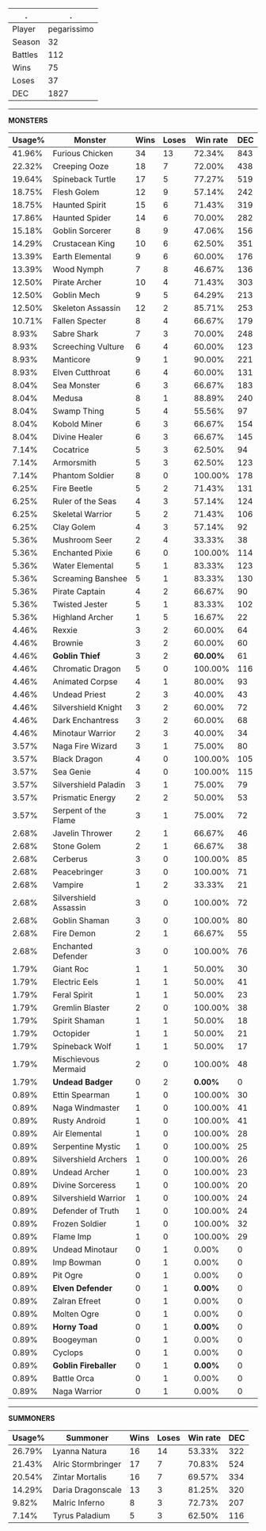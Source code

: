 .|.
|-|-
Player|pegarissimo
Season|32
Battles|112
Wins|75
Loses|37
DEC|1827

---
**MONSTERS**

Usage%|Monster|Wins|Loses|Win rate|DEC|
-|-|-|-|-|-|
41.96%|Furious Chicken|34|13|72.34%|843|
22.32%|Creeping Ooze|18|7|72.00%|438|
19.64%|Spineback Turtle|17|5|77.27%|519|
18.75%|Flesh Golem|12|9|57.14%|242|
18.75%|Haunted Spirit|15|6|71.43%|319|
17.86%|Haunted Spider|14|6|70.00%|282|
15.18%|Goblin Sorcerer|8|9|47.06%|156|
14.29%|Crustacean King|10|6|62.50%|351|
13.39%|Earth Elemental|9|6|60.00%|176|
13.39%|Wood Nymph|7|8|46.67%|136|
12.50%|Pirate Archer|10|4|71.43%|303|
12.50%|Goblin Mech|9|5|64.29%|213|
12.50%|Skeleton Assassin|12|2|85.71%|253|
10.71%|Fallen Specter|8|4|66.67%|179|
8.93%|Sabre Shark|7|3|70.00%|248|
8.93%|Screeching Vulture|6|4|60.00%|123|
8.93%|Manticore|9|1|90.00%|221|
8.93%|Elven Cutthroat|6|4|60.00%|131|
8.04%|Sea Monster|6|3|66.67%|183|
8.04%|Medusa|8|1|88.89%|240|
8.04%|Swamp Thing|5|4|55.56%|97|
8.04%|Kobold Miner|6|3|66.67%|154|
8.04%|Divine Healer|6|3|66.67%|145|
7.14%|Cocatrice|5|3|62.50%|94|
7.14%|Armorsmith|5|3|62.50%|123|
7.14%|Phantom Soldier|8|0|100.00%|178|
6.25%|Fire Beetle|5|2|71.43%|131|
6.25%|Ruler of the Seas|4|3|57.14%|124|
6.25%|Skeletal Warrior|5|2|71.43%|106|
6.25%|Clay Golem|4|3|57.14%|92|
5.36%|Mushroom Seer|2|4|33.33%|38|
5.36%|Enchanted Pixie|6|0|100.00%|114|
5.36%|Water Elemental|5|1|83.33%|123|
5.36%|Screaming Banshee|5|1|83.33%|130|
5.36%|Pirate Captain|4|2|66.67%|90|
5.36%|Twisted Jester|5|1|83.33%|102|
5.36%|Highland Archer|1|5|16.67%|22|
4.46%|Rexxie|3|2|60.00%|64|
4.46%|Brownie|3|2|60.00%|60|
4.46%|**Goblin Thief**|3|2|**60.00%**|61|
4.46%|Chromatic Dragon|5|0|100.00%|116|
4.46%|Animated Corpse|4|1|80.00%|93|
4.46%|Undead Priest|2|3|40.00%|43|
4.46%|Silvershield Knight|3|2|60.00%|72|
4.46%|Dark Enchantress|3|2|60.00%|68|
4.46%|Minotaur Warrior|2|3|40.00%|34|
3.57%|Naga Fire Wizard|3|1|75.00%|80|
3.57%|Black Dragon|4|0|100.00%|105|
3.57%|Sea Genie|4|0|100.00%|115|
3.57%|Silvershield Paladin|3|1|75.00%|79|
3.57%|Prismatic Energy|2|2|50.00%|53|
3.57%|Serpent of the Flame|3|1|75.00%|72|
2.68%|Javelin Thrower|2|1|66.67%|46|
2.68%|Stone Golem|2|1|66.67%|38|
2.68%|Cerberus|3|0|100.00%|85|
2.68%|Peacebringer|3|0|100.00%|71|
2.68%|Vampire|1|2|33.33%|21|
2.68%|Silvershield Assassin|3|0|100.00%|72|
2.68%|Goblin Shaman|3|0|100.00%|80|
2.68%|Fire Demon|2|1|66.67%|55|
2.68%|Enchanted Defender|3|0|100.00%|76|
1.79%|Giant Roc|1|1|50.00%|30|
1.79%|Electric Eels|1|1|50.00%|41|
1.79%|Feral Spirit|1|1|50.00%|23|
1.79%|Gremlin Blaster|2|0|100.00%|38|
1.79%|Spirit Shaman|1|1|50.00%|18|
1.79%|Octopider|1|1|50.00%|21|
1.79%|Spineback Wolf|1|1|50.00%|17|
1.79%|Mischievous Mermaid|2|0|100.00%|48|
1.79%|**Undead Badger**|0|2|**0.00%**|0|
0.89%|Ettin Spearman|1|0|100.00%|30|
0.89%|Naga Windmaster|1|0|100.00%|41|
0.89%|Rusty Android|1|0|100.00%|41|
0.89%|Air Elemental|1|0|100.00%|28|
0.89%|Serpentine Mystic|1|0|100.00%|25|
0.89%|Silvershield Archers|1|0|100.00%|26|
0.89%|Undead Archer|1|0|100.00%|23|
0.89%|Divine Sorceress|1|0|100.00%|20|
0.89%|Silvershield Warrior|1|0|100.00%|24|
0.89%|Defender of Truth|1|0|100.00%|24|
0.89%|Frozen Soldier|1|0|100.00%|32|
0.89%|Flame Imp|1|0|100.00%|29|
0.89%|Undead Minotaur|0|1|0.00%|0|
0.89%|Imp Bowman|0|1|0.00%|0|
0.89%|Pit Ogre|0|1|0.00%|0|
0.89%|**Elven Defender**|0|1|**0.00%**|0|
0.89%|Zalran Efreet|0|1|0.00%|0|
0.89%|Molten Ogre|0|1|0.00%|0|
0.89%|**Horny Toad**|0|1|**0.00%**|0|
0.89%|Boogeyman|0|1|0.00%|0|
0.89%|Cyclops|0|1|0.00%|0|
0.89%|**Goblin Fireballer**|0|1|**0.00%**|0|
0.89%|Battle Orca|0|1|0.00%|0|
0.89%|Naga Warrior|0|1|0.00%|0|

---
**SUMMONERS**

Usage%|Summoner|Wins|Loses|Win rate|DEC|
-|-|-|-|-|-|
26.79%|Lyanna Natura|16|14|53.33%|322|
21.43%|Alric Stormbringer|17|7|70.83%|524|
20.54%|Zintar Mortalis|16|7|69.57%|334|
14.29%|Daria Dragonscale|13|3|81.25%|320|
9.82%|Malric Inferno|8|3|72.73%|207|
7.14%|Tyrus Paladium|5|3|62.50%|116|
